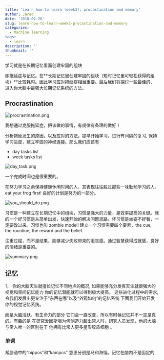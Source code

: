 ```yaml
---
title: 'Learn how to learn (week3): procastination and memory'
author: Jared
date: '2018-02-28'
slug: learn-how-to-learn-week3-procastination-and-memory
categories:
  - Machine learning
tags:
  - learn
description: ''
thumbnail: ''
---
```


<div class='alert-info'> 学习就是在长期记忆里面创建牢固的组块</div>

即拖延症与记忆。在**长期记忆里创建牢固的组块（短时记忆里可轻松获得的组块）**比较耗时。因此学习应对拖延症相当重要。最后我们将探讨一些最佳的、进入你大脑中最强大长期记忆系统的方法。

## Procrastination


<img src="https://i.loli.net/2018/02/26/5a93b18d5a2fd.png" alt="procrastination.png" title="procrastination.png" />

我想通过克服拖延症，把该做的事情，有规律有条理的做好！

分析拖延发生的原因，以及应对的方法。提早开始学习，进行有间隔的复习, 保持学习进度，建立牢固的神经连接。那么我们应该有

- day tasks list 
- week tasks list


<img src="https://i.loli.net/2018/02/28/5a96c132ecfb7.png" alt="day_task.png" title="day_task.png" />


一个完成时间也是很重要的。

在努力学习之余保持健康休闲时间的人，其表现往往胜过那些一味勤勉学习的人。eat your frog first! 良好的计划是努力的一部分。

<img src="https://i.loli.net/2018/02/28/5a96c132b1efc.png" alt="you_should_do.png" title="you_should_do.png" />


习惯是一种建立在长期记忆中的组块，习惯是强大的力量，是效率提高的关键。我的一个好习惯是从简单出发，快速开始的解决问题思路。坏习惯是坐姿不好看，一定要改过来。习惯也叫 zombie model! 建立一个习惯需要四个要素，the cue, the rountine, the reward and the belief.



注重过程，而不是结果，能够减少失败带来的沮丧感。通过智慧获得成就感，良好的情绪是重要的。

<img src="https://i.loli.net/2018/02/28/5a96c13371bf6.png" alt="summary.png" title="summary.png" />


## 记忆

1， 你的大脑天生就擅长记忆不同地点的概况, 如果能够充分发挥天生就很强大的视觉和空间记忆能力 你的记忆潜能就可以得到极大提高。 这些进化过程中的需求, 令我们发展出更专注于“东西在哪”以及“外观如何”的记忆系统 下面我们开始开发你的视觉记忆系统。

而是大脑活跃、有生命力的部分 它们会一直改变，所以有时候记忆并不一定是真的。有趣的是 在研究爱因斯坦为何创造力超出常人时，研究人员发现，他的大脑与常人唯一的区别在于 他拥有比常人更多星形胶质细胞 。


### 单词

希腊语中的“hippos”和“kampos” 意思分别是马和海怪。记忆在脑内不是固定的 